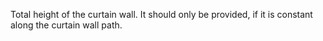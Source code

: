 Total height of the curtain wall. It should only be provided, if it is constant along the curtain wall path.
